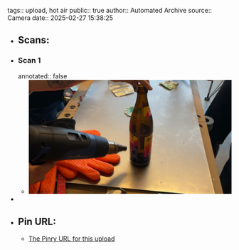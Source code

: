 tags:: upload, hot air
public:: true
author:: Automated Archive
source:: Camera
date:: 2025-02-27 15:38:25

- ## Scans:
- ### Scan 1
  annotated:: false
	- ![./assets/scans/2025-02-27T15-38-25-1858.jpg](./assets/scans/2025-02-27T15-38-25-1858.jpg)
-
- ## Pin URL:
	- [The Pinry URL for this upload](https://pinry.petau.net/pins/174/)